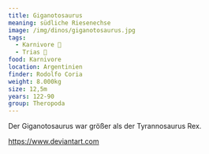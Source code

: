 ```yaml
---
title: Giganotosaurus
meaning: südliche Riesenechse
image: /img/dinos/giganotosaurus.jpg
tags:
  - Karnivore 🥩
  - Trias 🦴
food: Karnivore
location: Argentinien
finder: Rodolfo Coria
weight: 8.000kg
size: 12,5m
years: 122-90
group: Theropoda
---
```

Der Giganotosaurus war größer als der Tyrannosaurus Rex.



https://www.deviantart.com